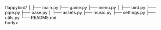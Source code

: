 <html>
  <body>
  <div>
    flappybird/
    │
    ├── main.py
    ├── game.py
    ├── menu.py
    │
    ├── bird.py
    ├── pipe.py
    ├── base.py
    │
    ├── assets.py
    ├── music.py
    ├── settings.py
    ├── utils.py
    └── README.md
  </div
    </body>body>
</html>
